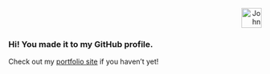 <p align="right"><img src="https://johnmatu.la/static/jm-logo.svg" width="40" alt="John Matula’s logo" float="right"></p>

### Hi! You made it to my GitHub profile.

Check out my [portfolio site](https://johnmatu.la/?utm_source=github) if you haven’t yet!
